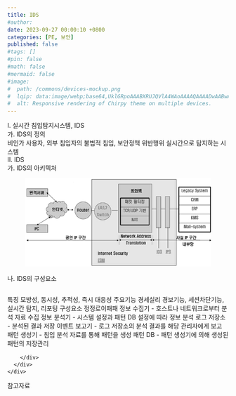 ```yaml
---
title: IDS
#author: 
date: 2023-09-27 00:00:10 +0800
categories: [PE, 보안]
published: false
#tags: []
#pin: false
#math: false
#mermaid: false
#image:
#  path: /commons/devices-mockup.png
#  lqip: data:image/webp;base64,UklGRpoAAABXRUJQVlA4WAoAAAAQAAAADwAABwAAQUxQSDIAAAARL0AmbZurmr57yyIiqE8oiG0bejIYEQTgqiDA9vqnsUSI6H+oAERp2HZ65qP/VIAWAFZQOCBCAAAA8AEAnQEqEAAIAAVAfCWkAALp8sF8rgRgAP7o9FDvMCkMde9PK7euH5M1m6VWoDXf2FkP3BqV0ZYbO6NA/VFIAAAA
#  alt: Responsive rendering of Chirpy theme on multiple devices.
---
```


<div class="post-wrap">
  <div class="para">
    <div class="para-title">
      I. 실시간 침입탐지시스템, IDS
    </div>
    <div class="para-cntnt">
      <div class="para">
        <div class="para-title">
          가. IDS의 정의
        </div>
        <div class="para-cntnt">
            비인가 사용자, 외부 침입자의 불법적 침입, 보안정책 위반행위 실시간으로 탐지하는 시스템
        </div>
      </div>
    </div>
  </div>
  
  <div class="para">
    <div class="para-title">
      II. IDS
    </div>
    <div class="para-cntnt">
      <div class="para">
        <div class="para-title">
          가. IDS의 아키텍처
        </div>
        <div class="para-cntnt">
          <figure class="post-figure">
            <img src="/assets/img/posts/IDS.png" alt="IDS">
<!--            <figcaption>Source: Unveiling the Metaverse: Exploring Emerging Trends, Multifaceted Perspectives, and Future Challenges</figcaption>-->
          </figure>
        </div>
      </div>
      <div class="para">
        <div class="para-title">
          나. IDS의 구성요소
        </div>
        <div class="para-cntnt">
          <table class="post-table">
          </table>
          특징
  모방성, 동시성, 추적성, 즉시 대응성
주요기능 경세실리
  경보기능, 세션차단기능, 실시간 탐지, 리포팅
구성요소 정정로이패패
  정보 수집기 - 호스트나 네트워크로부터 분석 자료 수집
  정보 분석기 - 시스템 설정과 패턴 DB 설정에 따라 정보 분석
  로그 저장소 - 분석된 결과 저장
  이벤트 보고기 - 로그 저장소의 분석 결과를 해당 관리자에게 보고
  패턴 생성기 - 침입 분석 자료를 통해 패턴을 생성
  패턴 DB - 패턴 생성기에 의해 생성된 패턴의 저장관리

        </div>
      </div>
    </div>
  </div>

  <div class="refr-wrap">
    <div class="refr-title">
        참고자료
    </div>
    <ol class="refr-list">
    <!--    <li>(나현식, 최대선) <a target="_blank" href="https://scienceon.kisti.re.kr/commons/util/originalView.do?cn=JAKO202225948430499&oCn=JAKO202225948430499&dbt=JAKO&journal=NJOU00291864">메타버스 보안 위협 요소 및 대응 방안 검토</a></li>-->
    <!--    <li>(M. Uddin, S. Manickam, H. Ullah, M. Obaidat and A. Dandoush) <a target="_blank" href="https://ieeexplore.ieee.org/abstract/document/10138386">Unveiling the Metaverse: Exploring Emerging Trends, Multifaceted Perspectives, and Future Challenges</a></li>-->
    </ol>
  </div>
</div>
